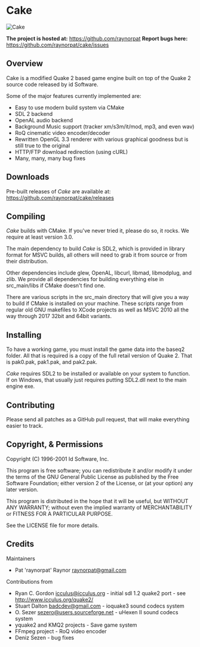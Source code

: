 # Cake
![Cake](https://github.com/raynorpat/cake/raw/master/docs/scrnshot.png)

**The project is hosted at:** https://github.com/raynorpat
**Report bugs here:** https://github.com/raynorpat/cake/issues

## Overview

Cake is a modified Quake 2 based game engine built on top of the Quake 2 source code released by id Software.

Some of the major features currently implemented are:

  * Easy to use modern build system via CMake
  * SDL 2 backend
  * OpenAL audio backend
  * Background Music support (tracker xm/s3m/it/mod, mp3, and even wav)
  * RoQ cinematic video encoder/decoder
  * Rewritten OpenGL 3.3 renderer with various graphical goodness but is still true to the original
  * HTTP/FTP download redirection (using cURL)
  * Many, many, many bug fixes

## Downloads

Pre-built releases of _Cake_ are available at: https://github.com/raynorpat/cake/releases

## Compiling

_Cake_ builds with CMake. If you've never tried it, please do so, it rocks. We require at least version 3.0.

The main dependency to build _Cake_ is SDL2, which is provided in library format for MSVC builds, all others will need to grab it
from source or from their distribution.

Other dependencies include glew, OpenAL, libcurl, libmad, libmodplug, and zlib.
We provide all dependencies for building everything else in src_main/libs if CMake doesn't find one.

There are various scripts in the src_main directory that will give you a way to build if CMake is installed on your machine. These scripts range from
regular old GNU makefiles to XCode projects as well as MSVC 2010 all the way through 2017 32bit and 64bit variants.

## Installing

To have a working game, you must install the game data into the baseq2 folder. 
All that is required is a copy of the full retail version of Quake 2. That is pak0.pak, pak1.pak, and pak2.pak.

_Cake_ requires SDL2 to be installed or available on your system to function.
If on Windows, that usually just requires putting SDL2.dll next to the main engine exe.

## Contributing

Please send all patches as a GitHub pull request, that will make everything easier to track.

## Copyright, & Permissions

Copyright (C) 1996-2001 Id Software, Inc.

This program is free software; you can redistribute it and/or modify it under 
the terms of the GNU General Public License as published by the Free Software 
Foundation; either version 2 of the License, or (at your option) any later 
version.

This program is distributed in the hope that it will be useful, but WITHOUT ANY 
WARRANTY; without even the implied warranty of MERCHANTABILITY or FITNESS FOR A 
PARTICULAR PURPOSE.

See the LICENSE file for more details.

## Credits

Maintainers

  * Pat 'raynorpat' Raynor <raynorpat@gmail.com>
  
Contributions from

  * Ryan C. Gordon <icculus@icculus.org> - initial sdl 1.2 quake2 port - see http://www.icculus.org/quake2/
  * Stuart Dalton <badcdev@gmail.com> - ioquake3 sound codecs system
  * O. Sezer <sezero@users.sourceforge.net> - uHexen II sound codecs system
  * yquake2 and KMQ2 projects - Save game system
  * FFmpeg project - RoQ video encoder
  * Deniz Sezen - bug fixes